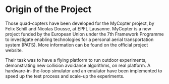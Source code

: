 # Origin of the Project
Those quad-copters have been developed for the MyCopter project, by Felix Schill and Nicolas Dousse, at EPFL Lausanne. 
MyCopter is a new project funded by the European Union under the 7th Framework Programme to investigate enabling technologies for a personal aerial transportation system (PATS). More information can be found on the official project website. 

Their task was to have a flying platform to run outdoor experiments, demonstrating new collision avoidance algorithms, on real platform. A hardware-in-the-loop simulator and an emulator have been implemented to speed up the test process and scale-up the experiments.